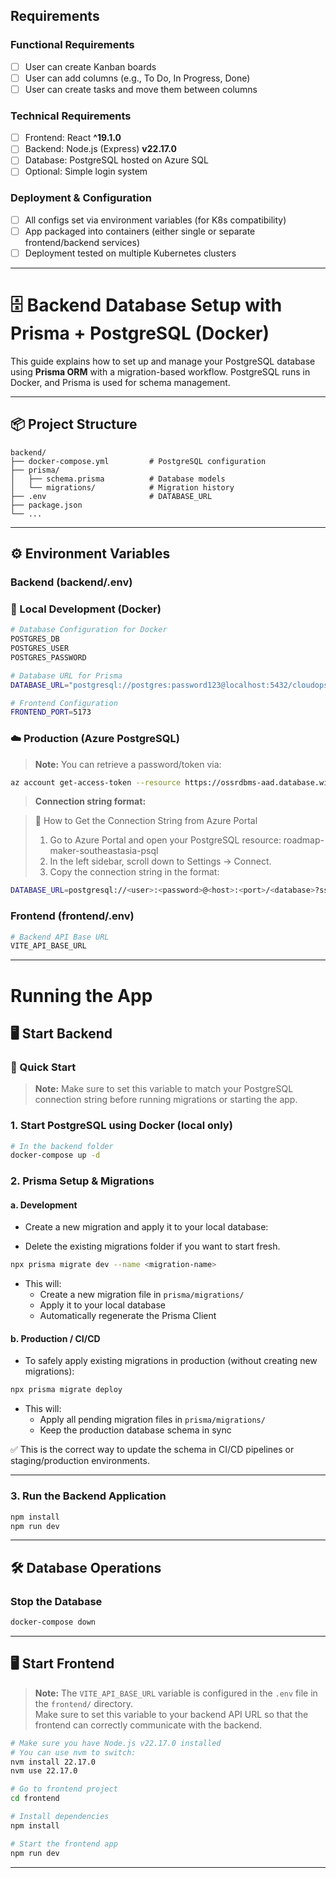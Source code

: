 ## Requirements

### Functional Requirements
- [ ] User can create Kanban boards
- [ ] User can add columns (e.g., To Do, In Progress, Done)
- [ ] User can create tasks and move them between columns

### Technical Requirements
- [ ] Frontend: React **^19.1.0**
- [ ] Backend: Node.js (Express) **v22.17.0**
- [ ] Database: PostgreSQL hosted on Azure SQL
- [ ] Optional: Simple login system

### Deployment & Configuration
- [ ] All configs set via environment variables (for K8s compatibility)
- [ ] App packaged into containers (either single or separate frontend/backend services)
- [ ] Deployment tested on multiple Kubernetes clusters

---

# 🗄️ Backend Database Setup with Prisma + PostgreSQL (Docker)
 
This guide explains how to set up and manage your PostgreSQL database using **Prisma ORM** with a migration-based workflow. PostgreSQL runs in Docker, and Prisma is used for schema management.
 
---
 
## 📦 Project Structure
 
```text
backend/
├── docker-compose.yml         # PostgreSQL configuration
├── prisma/
│   ├── schema.prisma          # Database models
│   └── migrations/            # Migration history
├── .env                       # DATABASE_URL
├── package.json
└── ...
```
 
---

## ⚙️ Environment Variables

### Backend (backend/.env)

### 🐳 Local Development (Docker)
```bash
# Database Configuration for Docker
POSTGRES_DB
POSTGRES_USER
POSTGRES_PASSWORD

# Database URL for Prisma
DATABASE_URL="postgresql://postgres:password123@localhost:5432/cloudops_db?schema=public"

# Frontend Configuration
FRONTEND_PORT=5173

```
### ☁️ Production (Azure PostgreSQL)
> **Note:** You can retrieve a password/token via:

```bash
az account get-access-token --resource https://ossrdbms-aad.database.windows.net --query accessToken --ouput tsv

```
> **Connection string format:**

> 🔑 How to Get the Connection String from Azure Portal
> 1. Go to Azure Portal and open your PostgreSQL resource:
  roadmap-maker-southeastasia-psql
> 2. In the left sidebar, scroll down to Settings → Connect.
> 3. Copy the connection string in the format:

```bash
DATABASE_URL=postgresql://<user>:<password>@<host>:<port>/<database>?sslmode=require

```
### Frontend (frontend/.env)

```bash
# Backend API Base URL
VITE_API_BASE_URL

```
---

# Running the App

## 🖥️ Start Backend

### 🚀 Quick Start
> **Note:** 
> Make sure to set this variable to match your PostgreSQL connection string before running migrations or starting the app.
 

### 1. Start PostgreSQL using Docker (local only)
 
```bash
# In the backend folder
docker-compose up -d
```
 
### 2. Prisma Setup & Migrations
 
#### a. Development
 
- Create a new migration and apply it to your local database:
* Delete the existing migrations folder if you want to start fresh.
 
```bash
npx prisma migrate dev --name <migration-name>
```
 
- This will:
  - Create a new migration file in `prisma/migrations/`
  - Apply it to your local database
  - Automatically regenerate the Prisma Client
 
#### b. Production / CI/CD
 
- To safely apply existing migrations in production (without creating new migrations):
 
```bash
npx prisma migrate deploy
```
 
- This will:
  - Apply all pending migration files in `prisma/migrations/`
  - Keep the production database schema in sync
 
✅ This is the correct way to update the schema in CI/CD pipelines or staging/production environments.
 
---
 
### 3. Run the Backend Application

```bash
npm install
npm run dev
```
 
---
 
## 🛠️ Database Operations
 
### Stop the Database
 
```bash
docker-compose down
```
---

## 🖥️ Start Frontend

> **Note:** The `VITE_API_BASE_URL` variable is configured in the `.env` file in the `frontend/` directory.  
> Make sure to set this variable to your backend API URL so that the frontend can correctly communicate with the backend.

```bash
# Make sure you have Node.js v22.17.0 installed
# You can use nvm to switch:
nvm install 22.17.0
nvm use 22.17.0

# Go to frontend project
cd frontend

# Install dependencies
npm install

# Start the frontend app
npm run dev
```
---
